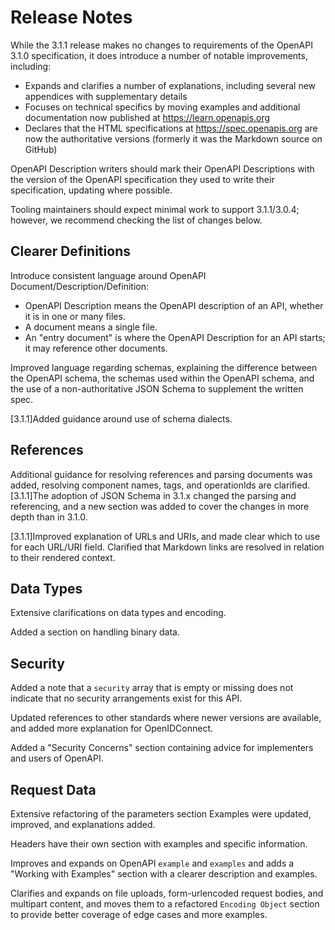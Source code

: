 # Release Notes

While the 3.1.1 release makes no changes to requirements of the OpenAPI 3.1.0 specification, it does introduce a number of notable improvements, including:
- Expands and clarifies a number of explanations, including several new appendices with supplementary details
- Focuses on technical specifics by moving examples and additional documentation now published at https://learn.openapis.org
- Declares that the HTML specifications at https://spec.openapis.org are now the authoritative versions (formerly it was the Markdown source on GitHub)

OpenAPI Description writers should mark their OpenAPI Descriptions with the version of the OpenAPI specification they used to write their specification, updating where possible.

Tooling maintainers should expect minimal work to support 3.1.1/3.0.4; however, we recommend checking the list of changes below.

## Clearer Definitions

Introduce consistent language around OpenAPI Document/Description/Definition:
- OpenAPI Description means the OpenAPI description of an API, whether it is in one or many files.
- A document means a single file.
- An "entry document" is where the OpenAPI Description for an API starts; it may reference other documents.

Improved language regarding schemas, explaining the difference between the OpenAPI schema, the schemas used within the OpenAPI schema, and the use of a non-authoritative JSON Schema to supplement the written spec.

[3.1.1]Added guidance around use of schema dialects.

## References

Additional guidance for resolving references and parsing documents was added, resolving component names, tags, and operationIds are clarified.
[3.1.1]The adoption of JSON Schema in 3.1.x changed the parsing and referencing, and a new section was added to cover the changes in more depth than in 3.1.0.

[3.1.1]Improved explanation of URLs and URIs, and made clear which to use for each URL/URI field.
Clarified that Markdown links are resolved in relation to their rendered context.

## Data Types

Extensive clarifications on data types and encoding.

Added a section on handling binary data.

## Security

Added a note that a `security` array that is empty or missing does not indicate that no security arrangements exist for this API.

Updated references to other standards where newer versions are available, and added more explanation for OpenIDConnect.

Added a "Security Concerns" section containing advice for implementers and users of OpenAPI.
## Request Data

Extensive refactoring of the parameters section
Examples were updated, improved, and explanations added.

Headers have their own section with examples and specific information.

Improves and expands on OpenAPI `example` and `examples` and adds a "Working with Examples" section with a clearer description and examples.

Clarifies and expands on file uploads, form-urlencoded request bodies, and multipart content, and moves them to a refactored `Encoding Object` section to provide better coverage of edge cases and more examples.


